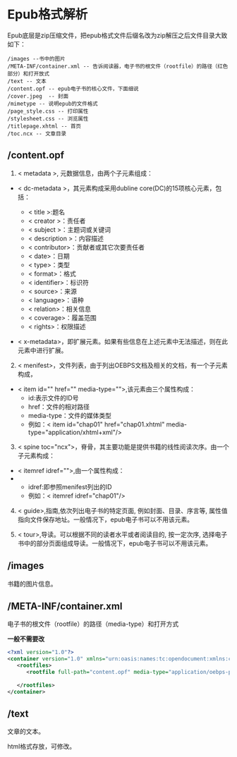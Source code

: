 # Epub格式解析

Epub底层是zip压缩文件，把epub格式文件后缀名改为zip解压之后文件目录大致如下：

```
/images --书中的图片
/META-INF/container.xml -- 告诉阅读器，电子书的根文件（rootfile）的路径（红色部分）和打开放式
/text -- 文本
/content.opf -- epub电子书的核心文件，下面细说
/cover.jpeg  -- 封面
/mimetype -- 说明epub的文件格式
/page_style.css -- 打印属性
/stylesheet.css -- 浏览属性
/titlepage.xhtml -- 首页
/toc.ncx -- 文章目录
```



## /content.opf

1. < metadata >, 元数据信息，由两个子元素组成：
-  < dc-metadata >，其元素构成采用dubline core(DC)的15项核心元素，包括：
   - < title >:题名
   - < creator >：责任者
   - < subject >：主题词或关键词
   - < description >：内容描述
   - < contributor>：贡献者或其它次要责任者
   - < date>：日期
   - < type>：类型
   - < format>：格式
   - < identifier>：标识符
   - < source>：来源
   - < language>：语种
   - < relation>：相关信息
   - < coverage>：履盖范围
   - < rights>：权限描述

- < x-metadata>，即扩展元素。如果有些信息在上述元素中无法描述，则在此元素中进行扩展。



2. < menifest>，文件列表，由于列出OEBPS文档及相关的文档，有一个子元素构成，

- < item id="" href="" media-type="">,该元素由三个属性构成：
  - id:表示文件的ID号
  - href：文件的相对路径
  - media-type：文件的媒体类型
  - 例如：< item id="chap01" href="chap01.xhtml" media-type="application/xhtml+xml"/>



3. < spine toc="ncx">，脊骨，其主要功能是提供书籍的线性阅读次序。由一个子元素构成：

- < itemref idref="">,由一个属性构成：
- - idref:即参照menifest列出的ID
  - 例如：< itemref idref="chap01"/>



4. < guide>,指南,依次列出电子书的特定页面, 例如封面、目录、序言等, 属性值指向文件保存地址。一般情况下，epub电子书可以不用该元素。

5. < tour>,导读。可以根据不同的读者水平或者阅读目的, 按一定次序, 选择电子书中的部分页面组成导读。一般情况下，epub电子书可以不用该元素。







## /images

书籍的图片信息。



## /META-INF/container.xml

电子书的根文件（rootfile）的路径（media-type）和打开方式

**一般不需要改**

```xml
<?xml version="1.0"?>
<container version="1.0" xmlns="urn:oasis:names:tc:opendocument:xmlns:container">
   <rootfiles>
      <rootfile full-path="content.opf" media-type="application/oebps-package+xml"/>
      
   </rootfiles>
</container>
```



## /text

文章的文本。

html格式存放，可修改。





